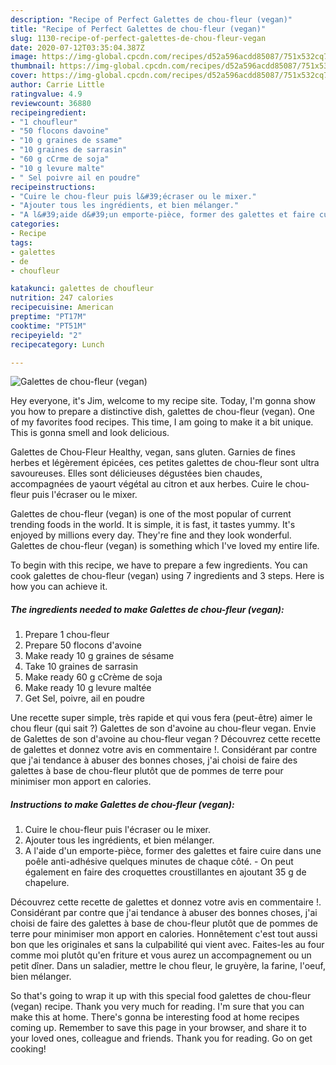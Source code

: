 ```yaml
---
description: "Recipe of Perfect Galettes de chou-fleur (vegan)"
title: "Recipe of Perfect Galettes de chou-fleur (vegan)"
slug: 1130-recipe-of-perfect-galettes-de-chou-fleur-vegan
date: 2020-07-12T03:35:04.387Z
image: https://img-global.cpcdn.com/recipes/d52a596acdd85087/751x532cq70/galettes-de-chou-fleur-vegan-photo-principale-de-la-recette.jpg
thumbnail: https://img-global.cpcdn.com/recipes/d52a596acdd85087/751x532cq70/galettes-de-chou-fleur-vegan-photo-principale-de-la-recette.jpg
cover: https://img-global.cpcdn.com/recipes/d52a596acdd85087/751x532cq70/galettes-de-chou-fleur-vegan-photo-principale-de-la-recette.jpg
author: Carrie Little
ratingvalue: 4.9
reviewcount: 36880
recipeingredient:
- "1 choufleur"
- "50 flocons davoine"
- "10 g graines de ssame"
- "10 graines de sarrasin"
- "60 g cCrme de soja"
- "10 g levure malte"
- " Sel poivre ail en poudre"
recipeinstructions:
- "Cuire le chou-fleur puis l&#39;écraser ou le mixer."
- "Ajouter tous les ingrédients, et bien mélanger."
- "A l&#39;aide d&#39;un emporte-pièce, former des galettes et faire cuire dans une poêle anti-adhésive quelques minutes de chaque côté. On peut également en faire des croquettes croustillantes en ajoutant 35 g de chapelure."
categories:
- Recipe
tags:
- galettes
- de
- choufleur

katakunci: galettes de choufleur 
nutrition: 247 calories
recipecuisine: American
preptime: "PT17M"
cooktime: "PT51M"
recipeyield: "2"
recipecategory: Lunch

---
```



![Galettes de chou-fleur (vegan)](https://img-global.cpcdn.com/recipes/d52a596acdd85087/751x532cq70/galettes-de-chou-fleur-vegan-photo-principale-de-la-recette.jpg)

Hey everyone, it's Jim, welcome to my recipe site. Today, I'm gonna show you how to prepare a distinctive dish, galettes de chou-fleur (vegan). One of my favorites food recipes. This time, I am going to make it a bit unique. This is gonna smell and look delicious.

Galettes de Chou-Fleur Healthy, vegan, sans gluten. Garnies de fines herbes et légèrement épicées, ces petites galettes de chou-fleur sont ultra savoureuses. Elles sont délicieuses dégustées bien chaudes, accompagnées de yaourt végétal au citron et aux herbes. Cuire le chou-fleur puis l&#39;écraser ou le mixer.

Galettes de chou-fleur (vegan) is one of the most popular of current trending foods in the world. It is simple, it is fast, it tastes yummy. It's enjoyed by millions every day. They're fine and they look wonderful. Galettes de chou-fleur (vegan) is something which I've loved my entire life.


To begin with this recipe, we have to prepare a few ingredients. You can cook galettes de chou-fleur (vegan) using 7 ingredients and 3 steps. Here is how you can achieve it.

<!--inarticleads1-->

##### The ingredients needed to make Galettes de chou-fleur (vegan):

1. Prepare 1 chou-fleur
1. Prepare 50 flocons d&#39;avoine
1. Make ready 10 g graines de sésame
1. Take 10 graines de sarrasin
1. Make ready 60 g cCrème de soja
1. Make ready 10 g levure maltée
1. Get  Sel, poivre, ail en poudre


Une recette super simple, très rapide et qui vous fera (peut-être) aimer le chou fleur (qui sait ?) Galettes de son d&#39;avoine au chou-fleur vegan. Envie de Galettes de son d&#39;avoine au chou-fleur vegan ? Découvrez cette recette de galettes et donnez votre avis en commentaire !. Considérant par contre que j&#39;ai tendance à abuser des bonnes choses, j&#39;ai choisi de faire des galettes à base de chou-fleur plutôt que de pommes de terre pour minimiser mon apport en calories. 

<!--inarticleads2-->

##### Instructions to make Galettes de chou-fleur (vegan):

1. Cuire le chou-fleur puis l&#39;écraser ou le mixer.
1. Ajouter tous les ingrédients, et bien mélanger.
1. A l&#39;aide d&#39;un emporte-pièce, former des galettes et faire cuire dans une poêle anti-adhésive quelques minutes de chaque côté. - On peut également en faire des croquettes croustillantes en ajoutant 35 g de chapelure.


Découvrez cette recette de galettes et donnez votre avis en commentaire !. Considérant par contre que j&#39;ai tendance à abuser des bonnes choses, j&#39;ai choisi de faire des galettes à base de chou-fleur plutôt que de pommes de terre pour minimiser mon apport en calories. Honnêtement c&#39;est tout aussi bon que les originales et sans la culpabilité qui vient avec. Faites-les au four comme moi plutôt qu&#39;en friture et vous aurez un accompagnement ou un petit dîner. Dans un saladier, mettre le chou fleur, le gruyère, la farine, l&#39;oeuf, bien mélanger. 

So that's going to wrap it up with this special food galettes de chou-fleur (vegan) recipe. Thank you very much for reading. I'm sure that you can make this at home. There's gonna be interesting food at home recipes coming up. Remember to save this page in your browser, and share it to your loved ones, colleague and friends. Thank you for reading. Go on get cooking!
